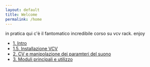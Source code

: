 ```yaml
---
layout: default
title: Welcome
permalink: /home
---
```


in pratica qui c'è il fantomatico incredibile corso su vcv rack. enjoy

- [1. Intro](./docs/1-intro)
- [1.5. Installazione VCV](./docs/1-5-installazione-vcv)
- [2. CV e manipolazione dei paramteri del suono](./docs/2-cv-manipolazione)
- [3. Moduli principali e utilizzo](./docs/3-moduli-e-utilizzo)

